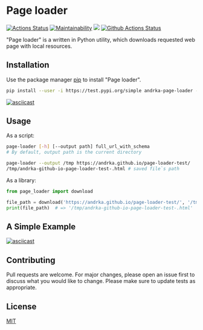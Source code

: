 # Page loader

[![Actions Status](https://github.com/Andrka/python-project-lvl3/workflows/hexlet-check/badge.svg)](https://github.com/Andrka/python-project-lvl3/actions)
[![Maintainability](https://api.codeclimate.com/v1/badges/0f10d4df5001658af2bd/maintainability)](https://codeclimate.com/github/Andrka/python-project-lvl3/maintainability) <a href="https://codeclimate.com/github/Andrka/python-project-lvl3/test_coverage"><img src="https://api.codeclimate.com/v1/badges/0f10d4df5001658af2bd/test_coverage" /></a> [![Github Actions Status](https://github.com/Andrka/python-project-lvl3/workflows/Python%20CI/badge.svg)](https://github.com/Andrka/python-project-lvl3/actions)

"Page loader" is a written in Python utility, which downloads requested web page with local resources.
## Installation
Use the package manager [pip](https://pip.pypa.io/en/stable/) to install "Page loader".
```bash
pip install --user -i https://test.pypi.org/simple andrka-page-loader --extra-index-url https://pypi.org/simple
```
[![asciicast](https://asciinema.org/a/Vh7BxxMSmT5bjEx6Kv7cE8kYT.svg)](https://asciinema.org/a/Vh7BxxMSmT5bjEx6Kv7cE8kYT)
## Usage
As a script:
```bash
page-loader [-h] [--output path] full_url_with_schema
# By default, output path is the current directory

page-loader --output /tmp https://andrka.github.io/page-loader-test/
/tmp/andrka-github-io-page-loader-test-.html # saved file`s path
```

As a library:
```python
from page_loader import download

file_path = download('https://andrka.github.io/page-loader-test/', '/tmp')
print(file_path)  # => '/tmp/andrka-github-io-page-loader-test-.html'
```
## A Simple Example
[![asciicast](https://asciinema.org/a/ziRHTTljmPZzF0O10QpJ1niWh.svg)](https://asciinema.org/a/ziRHTTljmPZzF0O10QpJ1niWh)
## Contributing
Pull requests are welcome. For major changes, please open an issue first to discuss what you would like to change.
Please make sure to update tests as appropriate.
## License
[MIT](https://choosealicense.com/licenses/mit/)